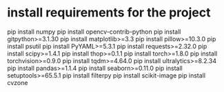 # install requirements for the project
pip install numpy
pip install opencv-contrib-python
pip install gitpython>=3.1.30
pip install matplotlib>=3.3
pip install pillow>=10.3.0
pip install psutil 
pip install PyYAML>=5.3.1
pip install requests>=2.32.0
pip install scipy>=1.4.1
pip install thop>=0.1.1
pip install torch>=1.8.0
pip install torchvision>=0.9.0
pip install tqdm>=4.64.0
pip install ultralytics>=8.2.34
pip install pandas>=1.1.4
pip install seaborn>=0.11.0
pip install setuptools>=65.5.1
pip install filterpy
pip install scikit-image
pip install cvzone

